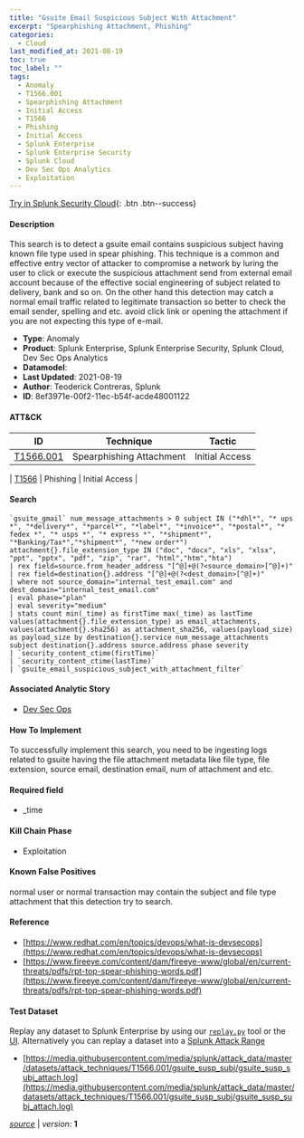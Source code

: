 ```yaml
---
title: "Gsuite Email Suspicious Subject With Attachment"
excerpt: "Spearphishing Attachment, Phishing"
categories:
  - Cloud
last_modified_at: 2021-08-19
toc: true
toc_label: ""
tags:
  - Anomaly
  - T1566.001
  - Spearphishing Attachment
  - Initial Access
  - T1566
  - Phishing
  - Initial Access
  - Splunk Enterprise
  - Splunk Enterprise Security
  - Splunk Cloud
  - Dev Sec Ops Analytics
  - Exploitation
---
```




[Try in Splunk Security Cloud](https://www.splunk.com/en_us/cyber-security.html){: .btn .btn--success}

#### Description

This search is to detect a gsuite email contains suspicious subject having known file type used in spear phishing. This technique is a common and effective entry vector of attacker to compromise a network by luring the user to click or execute the suspicious attachment send from external email account because of the effective social engineering of subject related to delivery, bank and so on. On the other hand this detection may catch a normal email traffic related to legitimate transaction so better to check the email sender, spelling and etc. avoid click link or opening the attachment if you are not expecting this type of e-mail.

- **Type**: Anomaly
- **Product**: Splunk Enterprise, Splunk Enterprise Security, Splunk Cloud, Dev Sec Ops Analytics
- **Datamodel**: 
- **Last Updated**: 2021-08-19
- **Author**: Teoderick Contreras, Splunk
- **ID**: 8ef3971e-00f2-11ec-b54f-acde48001122


#### ATT&CK

| ID          | Technique   | Tactic         |
| ----------- | ----------- |--------------- |
| [T1566.001](https://attack.mitre.org/techniques/T1566/001/) | Spearphishing Attachment | Initial Access |



| [T1566](https://attack.mitre.org/techniques/T1566/) | Phishing | Initial Access |





#### Search

```
`gsuite_gmail` num_message_attachments > 0 subject IN ("*dhl*", "* ups *", "*delivery*", "*parcel*", "*label*", "*invoice*", "*postal*", "* fedex *", "* usps *", "* express *", "*shipment*", "*Banking/Tax*","*shipment*", "*new order*") attachment{}.file_extension_type IN ("doc", "docx", "xls", "xlsx", "ppt", "pptx", "pdf", "zip", "rar", "html","htm","hta") 
| rex field=source.from_header_address "[^@]+@(?<source_domain>[^@]+)" 
| rex field=destination{}.address "[^@]+@(?<dest_domain>[^@]+)" 
| where not source_domain="internal_test_email.com" and dest_domain="internal_test_email.com" 
| eval phase="plan" 
| eval severity="medium" 
| stats count min(_time) as firstTime max(_time) as lastTime values(attachment{}.file_extension_type) as email_attachments, values(attachment{}.sha256) as attachment_sha256, values(payload_size) as payload_size by destination{}.service num_message_attachments  subject destination{}.address source.address phase severity 
| `security_content_ctime(firstTime)` 
| `security_content_ctime(lastTime)` 
| `gsuite_email_suspicious_subject_with_attachment_filter`
```

#### Associated Analytic Story
* [Dev Sec Ops](/stories/dev_sec_ops)


#### How To Implement
To successfully implement this search, you need to be ingesting logs related to gsuite having the file attachment metadata like file type, file extension, source email, destination email, num of attachment and etc.

#### Required field
* _time


#### Kill Chain Phase
* Exploitation


#### Known False Positives
normal user or normal transaction may contain the subject and file type attachment that this detection try to search.





#### Reference

* [https://www.redhat.com/en/topics/devops/what-is-devsecops](https://www.redhat.com/en/topics/devops/what-is-devsecops)
* [https://www.fireeye.com/content/dam/fireeye-www/global/en/current-threats/pdfs/rpt-top-spear-phishing-words.pdf](https://www.fireeye.com/content/dam/fireeye-www/global/en/current-threats/pdfs/rpt-top-spear-phishing-words.pdf)



#### Test Dataset
Replay any dataset to Splunk Enterprise by using our [`replay.py`](https://github.com/splunk/attack_data#using-replaypy) tool or the [UI](https://github.com/splunk/attack_data#using-ui).
Alternatively you can replay a dataset into a [Splunk Attack Range](https://github.com/splunk/attack_range#replay-dumps-into-attack-range-splunk-server)

* [https://media.githubusercontent.com/media/splunk/attack_data/master/datasets/attack_techniques/T1566.001/gsuite_susp_subj/gsuite_susp_subj_attach.log](https://media.githubusercontent.com/media/splunk/attack_data/master/datasets/attack_techniques/T1566.001/gsuite_susp_subj/gsuite_susp_subj_attach.log)



[*source*](https://github.com/splunk/security_content/tree/develop/detections/cloud/gsuite_email_suspicious_subject_with_attachment.yml) \| *version*: **1**
